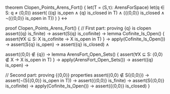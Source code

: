 theorem Clopen_Points_Arens_Fort() {
  let(T = ⟨S,τ⟩: ArensForSpace)
  let(q ∈ S: q ≠ ⟨0,0⟩)
  assert(
    ({q} is_open ∧ {q} is_closed in T) ∧
    ({⟨0,0⟩} is_closed ∧ ¬({⟨0,0⟩} is_open in T))
  )
} ↔

proof Clopen_Points_Arens_Fort() {
  // First part: proving {q} is clopen
  assert({q} is_finite) →
  assert(S\{q} is_cofinite) →
  lemma Cofinite_Is_Open() {
    assert(∀X ⊆ S: X is_cofinite → X is_open in T)
  } →
  apply(Cofinite_Is_Open()) →
  assert(S\{q} is_open) →
  assert({q} is_closed) ∧

  assert(⟨0,0⟩ ∉ {q}) →
  lemma ArensFort_Open_Sets() {
    assert(∀X ⊆ S: ⟨0,0⟩ ∉ X → X is_open in T)
  } →
  apply(ArensFort_Open_Sets()) →
  assert({q} is_open) →

  // Second part: proving {⟨0,0⟩} properties
  assert(⟨0,0⟩ ∉ S\{⟨0,0⟩}) →
  assert(¬(S\{⟨0,0⟩} is_open in T)) →
  assert({⟨0,0⟩} is_finite) →
  assert(S\{⟨0,0⟩} is_cofinite) →
  apply(Cofinite_Is_Open()) →
  assert({⟨0,0⟩} is_closed)
}
